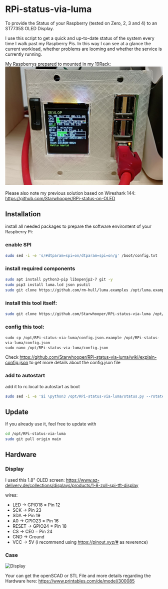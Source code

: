 # RPi-status-via-luma #

To provide the Status of your Raspberry (tested on Zero, 2, 3 and 4) to an ST7735S OLED Display.

I use this script to get a quick and up-to-date status of the system every time I walk past my Raspberry Pis.
In this way I can see at a glance the current workload, whether problems are looming and whether the service is currently running.

My Raspberrys prepared to mounted in my 19Rack:
![Raspberry Pis im Rack](https://github.com/Starwhooper/RPi-status-via-luma/blob/main/examples/display.jpg)

Please also note my previous solution based on Wireshark 144: https://github.com/Starwhooper/RPi-status-on-OLED

## Installation ##
install all needed packages to prepare the software environtent of your Raspberry Pi:

### enable SPI
```bash
sudo sed -i -e 's/#dtparam=spi=on/dtparam=spi=on/g' /boot/config.txt
```

### install required components
```bash
sudo apt install python3-pip libopenjp2-7 git -y
sudo pip3 install luma.lcd json psutil
sudo git clone https://github.com/rm-hull/luma.examples /opt/luma.examples
```

### install this tool itself:
```bash
sudo git clone https://github.com/Starwhooper/RPi-status-via-luma /opt/RPi-status-via-luma
```

### config this tool:
```
sudo cp /opt/RPi-status-via-luma/config.json.example /opt/RPi-status-via-luma/config.json
sudo nano /opt/RPi-status-via-luma/config.json
```
Check https://github.com/Starwhooper/RPi-status-via-luma/wiki/explain-config.json to get more details about the config.json file

### add to autostart ###
add it to rc.local to autostart as boot
```bash
sudo sed -i -e '$i \python3 /opt/RPi-status-via-luma/status.py --rotate 3 --config /opt/luma.examples/conf/st7735.conf &\n' /etc/rc.local
```

## Update ##
If you already use it, feel free to update with
```bash
cd /opt/RPi-status-via-luma
sudo git pull origin main
```

## Hardware ##
### Display ###
I used this 1.8" OLED screen: https://www.az-delivery.de/collections/displays/products/1-8-zoll-spi-tft-display

wires:
* LED   -> GPIO18 = Pin 12
* SCK   -> Pin 23
* SDA   -> Pin 19
* A0    -> GPIO23 = Pin 16
* RESET -> GPIO24 = Pin 18
* CS    -> CE0 = Pin 24
* GND   -> Ground
* VCC   -> 5V
(i recommend using https://pinout.xyz/# as reverence)

### Case ###
![Display](https://cdn.thingiverse.com/assets/b8/cf/98/25/7c/featured_preview_RPiRack_with_lcd_and_fan.png)

Your can get the openSCAD or STL File and more details regarding the Hardware here: https://www.printables.com/de/model/300085 
